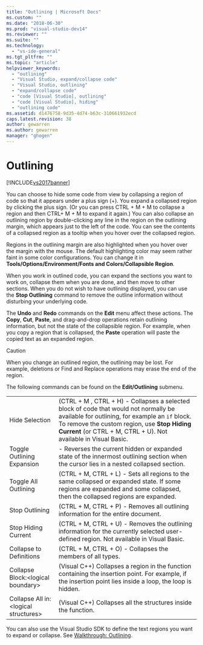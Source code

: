 ```yaml
---
title: "Outlining | Microsoft Docs"
ms.custom: ""
ms.date: "2018-06-30"
ms.prod: "visual-studio-dev14"
ms.reviewer: ""
ms.suite: ""
ms.technology: 
  - "vs-ide-general"
ms.tgt_pltfrm: ""
ms.topic: "article"
helpviewer_keywords: 
  - "outlining"
  - "Visual Studio, expand/collapse code"
  - "Visual Studio, outlining"
  - "expand/collapse code"
  - "code [Visual Studio], outlining"
  - "code [Visual Studio], hiding"
  - "outlining code"
ms.assetid: d1476758-9d35-4d74-b63c-310661932ecd
caps.latest.revision: 38
author: gewarren
ms.author: gewarren
manager: "ghogen"
---
```

# Outlining
[!INCLUDE[vs2017banner](../includes/vs2017banner.md)]

You can choose to hide some code from view by collapsing a region of code so that it appears under a plus sign (+). You expand a collapsed region by clicking the plus sign. (Or you can press CTRL + M + M to collapse a region and then CTRL+ M + M to expand it again.) You can also collapse an outlining region by double-clicking any line in the region on the outlining margin, which appears just to the left of the code. You can see the contents of a collapsed region as a tooltip when you hover over the collapsed region.  
  
 Regions in the outlining margin are also highlighted when you hover over the margin with the mouse. The default highlighting color may seem rather faint in some color configurations. You can change it in **Tools/Options/Environment/Fonts and Colors/Collapsible Region**.  
  
 When you work in outlined code, you can expand the sections you want to work on, collapse them when you are done, and then move to other sections. When you do not wish to have outlining displayed, you can use the **Stop Outlining** command to remove the outline information without disturbing your underlying code.  
  
 The **Undo** and **Redo** commands on the **Edit** menu affect these actions. The **Copy**, **Cut**, **Paste**, and drag-and-drop operations retain outlining information, but not the state of the collapsible region. For example, when you copy a region that is collapsed, the **Paste** operation will paste the copied text as an expanded region.  
  
> [!CAUTION]
>  When you change an outlined region, the outlining may be lost. For example, deletions or Find and Replace operations may erase the end of the region.  
  
 The following commands can be found on the **Edit/Outlining** submenu.  
  
|||  
|-|-|  
|Hide Selection|(CTRL + M , CTRL + H) - Collapses a selected block of code that would not normally be available for outlining, for example an `if` block. To remove the custom region, use **Stop Hiding Current** (or CTRL + M, CTRL + U). Not available in Visual Basic.|  
|Toggle Outlining Expansion|- Reverses the current hidden or expanded state of the innermost outlining section when the cursor lies in a nested collapsed section.|  
|Toggle All Outlining|(CTRL + M, CTRL + L) - Sets all regions to the same collapsed or expanded state. If some regions are expanded and some collapsed, then the collapsed regions are expanded.|  
|Stop Outlining|(CTRL + M, CTRL + P) - Removes all outlining information for the entire document.|  
|Stop Hiding Current|(CTRL + M, CTRL + U)  - Removes the outlining information for the currently selected user-defined region. Not available in Visual Basic.|  
|Collapse to Definitions|(CTRL + M, CTRL + O) - Collapses the members of all types.|  
|Collapse Block:\<logical boundary>|(Visual C++) Collapses a region in the function containing the insertion point. For example, if the insertion point lies inside a loop, the loop is hidden.|  
|Collapse All in: \<logical structures>|(Visual C++) Collapses all the structures inside the function.|  
  
 You can also use the Visual Studio SDK to define the text regions you want to expand or collapse. See [Walkthrough: Outlining](../extensibility/walkthrough-outlining.md).



